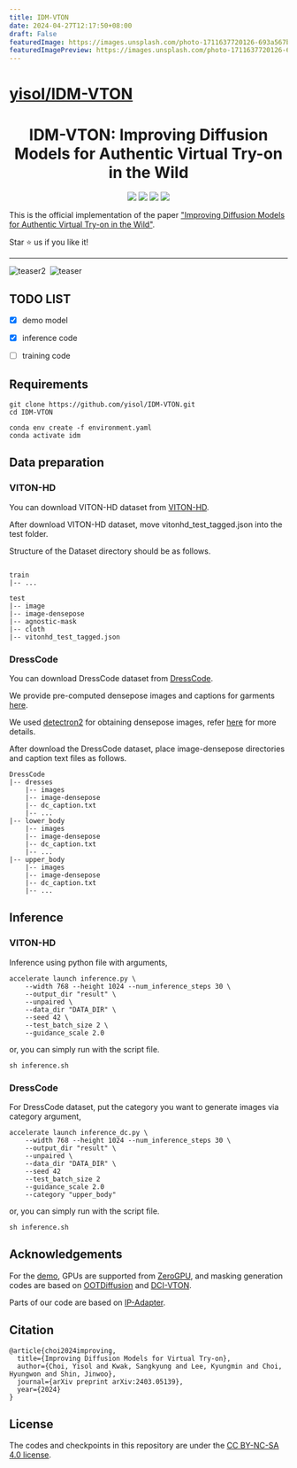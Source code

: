 ```yaml
---
title: IDM-VTON
date: 2024-04-27T12:17:50+08:00
draft: False
featuredImage: https://images.unsplash.com/photo-1711637720126-693a567b4a1d?ixid=M3w0NjAwMjJ8MHwxfHJhbmRvbXx8fHx8fHx8fDE3MTQxOTEyODd8&ixlib=rb-4.0.3
featuredImagePreview: https://images.unsplash.com/photo-1711637720126-693a567b4a1d?ixid=M3w0NjAwMjJ8MHwxfHJhbmRvbXx8fHx8fHx8fDE3MTQxOTEyODd8&ixlib=rb-4.0.3
---
```


# [yisol/IDM-VTON](https://github.com/yisol/IDM-VTON)


<div align="center">
<h1>IDM-VTON: Improving Diffusion Models for Authentic Virtual Try-on in the Wild</h1>

<a href='https://idm-vton.github.io'><img src='https://img.shields.io/badge/Project-Page-green'></a>
<a href='https://arxiv.org/abs/2403.05139'><img src='https://img.shields.io/badge/Paper-Arxiv-red'></a>
<a href='https://huggingface.co/spaces/yisol/IDM-VTON'><img src='https://img.shields.io/badge/%F0%9F%A4%97%20Hugging%20Face-Demo-blue'></a>
<a href='https://huggingface.co/yisol/IDM-VTON'><img src='https://img.shields.io/badge/%F0%9F%A4%97%20Hugging%20Face-Model-blue'></a>


</div>

This is the official implementation of the paper ["Improving Diffusion Models for Authentic Virtual Try-on in the Wild"](https://arxiv.org/abs/2403.05139).

Star ⭐ us if you like it!

---


![teaser2](assets/teaser2.png)&nbsp;
![teaser](assets/teaser.png)&nbsp;


## TODO LIST


- [x] demo model
- [x] inference code
- [ ] training code



## Requirements

```
git clone https://github.com/yisol/IDM-VTON.git
cd IDM-VTON

conda env create -f environment.yaml
conda activate idm
```

## Data preparation

### VITON-HD
You can download VITON-HD dataset from [VITON-HD](https://github.com/shadow2496/VITON-HD).

After download VITON-HD dataset, move vitonhd_test_tagged.json into the test folder.

Structure of the Dataset directory should be as follows.

```

train
|-- ...

test
|-- image
|-- image-densepose
|-- agnostic-mask
|-- cloth
|-- vitonhd_test_tagged.json

```

### DressCode
You can download DressCode dataset from [DressCode](https://github.com/aimagelab/dress-code).

We provide pre-computed densepose images and captions for garments [here](https://kaistackr-my.sharepoint.com/:u:/g/personal/cpis7_kaist_ac_kr/EaIPRG-aiRRIopz9i002FOwBDa-0-BHUKVZ7Ia5yAVVG3A?e=YxkAip).

We used [detectron2](https://github.com/facebookresearch/detectron2) for obtaining densepose images, refer [here](https://github.com/sangyun884/HR-VITON/issues/45) for more details.

After download the DressCode dataset, place image-densepose directories and caption text files as follows.

```
DressCode
|-- dresses
    |-- images
    |-- image-densepose
    |-- dc_caption.txt
    |-- ...
|-- lower_body
    |-- images
    |-- image-densepose
    |-- dc_caption.txt
    |-- ...
|-- upper_body
    |-- images
    |-- image-densepose
    |-- dc_caption.txt
    |-- ...
```


## Inference


### VITON-HD

Inference using python file with arguments,

```
accelerate launch inference.py \
    --width 768 --height 1024 --num_inference_steps 30 \
    --output_dir "result" \
    --unpaired \
    --data_dir "DATA_DIR" \
    --seed 42 \
    --test_batch_size 2 \
    --guidance_scale 2.0
```

or, you can simply run with the script file.

```
sh inference.sh
```

### DressCode

For DressCode dataset, put the category you want to generate images via category argument,
```
accelerate launch inference_dc.py \
    --width 768 --height 1024 --num_inference_steps 30 \
    --output_dir "result" \
    --unpaired \
    --data_dir "DATA_DIR" \
    --seed 42 
    --test_batch_size 2
    --guidance_scale 2.0
    --category "upper_body" 
```

or, you can simply run with the script file.
```
sh inference.sh
```


## Acknowledgements

For the [demo](https://huggingface.co/spaces/yisol/IDM-VTON), GPUs are supported from [ZeroGPU](https://huggingface.co/zero-gpu-explorers), and masking generation codes are based on [OOTDiffusion](https://github.com/levihsu/OOTDiffusion) and [DCI-VTON](https://github.com/bcmi/DCI-VTON-Virtual-Try-On).

Parts of our code are based on [IP-Adapter](https://github.com/tencent-ailab/IP-Adapter).



## Citation
```
@article{choi2024improving,
  title={Improving Diffusion Models for Virtual Try-on},
  author={Choi, Yisol and Kwak, Sangkyung and Lee, Kyungmin and Choi, Hyungwon and Shin, Jinwoo},
  journal={arXiv preprint arXiv:2403.05139},
  year={2024}
}
```

## License
The codes and checkpoints in this repository are under the [CC BY-NC-SA 4.0 license](https://creativecommons.org/licenses/by-nc-sa/4.0/legalcode).



